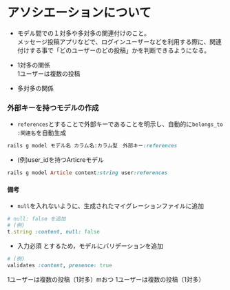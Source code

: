 # アソシエーションについて
- モデル間での１対多や多対多の関連付けのこと。  
メッセージ投稿アプリなどで、ログインユーザーなどを利用する際に、関連付けする事で「どのユーザーのどの投稿」かを判断できるようになる。  
  
- 1対多の関係  
1ユーザーは複数の投稿
- 多対多の関係

### 外部キーを持つモデルの作成
- `references`とすることで外部キーであることを明示し、自動的に`belongs_to :関連名`を自動生成
```ruby
rails g model モデル名 カラム名:カラム型　外部キー:references
```
- (例)user_idを持つArticreモデル
```ruby
rails g model Article content:string user:references
```
#### 備考
- `null`を入れないように、生成されたマイグレーションファイルに追加
```ruby
# null: false を追加
# (例)
t.string :content, null: false
```
  
- 入力必須 とするため，モデルにバリデーションを追加
```ruby
# (例)
validates :content, presence: true
```



1ユーザーは複数の投稿（1対多）mおつ
1ユーザーは複数の投稿（1対多）
